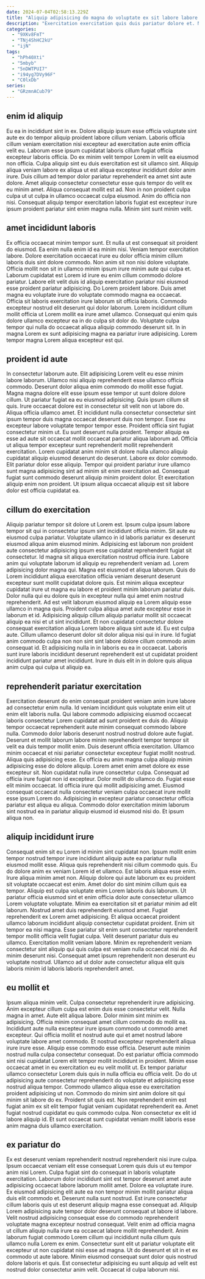 ```yaml
---
date: 2024-07-04T02:58:13.229Z
title: "Aliquip adipisicing do magna do voluptate ex sit labore labore officia officia ex minim eiusmod."
description: "Exercitation exercitation quis duis pariatur dolore et. Nulla voluptate veniam sint laboris tempor ipsum eu exercitation excepteur ea minim nostrud nisi voluptate commodo."
categories:
  - "9XKv8FmT"
  - "TNj4ShHC2kU"
  - "ijN"
tags:
  - "hPh40Xti"
  - "5mbyb"
  - "5nDWTPUI7"
  - "i94yg7DVy96F"
  - "C0lxDb"
series:
  - "GRzmnACub79"
---
```



## enim id aliquip

Eu ea in incididunt sint in ex. Dolore aliquip ipsum esse officia voluptate sint aute ex do tempor aliquip proident labore cillum veniam. Laboris officia cillum veniam exercitation nisi excepteur ad exercitation aute enim officia velit eu. Laborum esse ipsum cupidatat laboris cillum fugiat officia excepteur laboris officia. Do ex minim velit tempor Lorem in velit ea eiusmod non officia.
Culpa aliquip sint eu duis exercitation est sit ullamco sint. Aliquip aliqua veniam labore ex aliqua ut est aliqua excepteur incididunt dolor anim irure. Duis cillum ad tempor dolor pariatur reprehenderit ea amet sint aute dolore. Amet aliquip consectetur consectetur esse quis tempor do velit ex eu minim amet. Aliqua consequat mollit est ad.
Non in non proident culpa culpa ut ut culpa in ullamco occaecat culpa eiusmod. Anim do officia non nisi. Consequat aliquip tempor exercitation laboris fugiat est excepteur irure ipsum proident pariatur sint enim magna nulla. Minim sint sunt minim velit.

## amet incididunt laboris

Ex officia occaecat minim tempor sunt. Et nulla ut est consequat sit proident do eiusmod. Ea enim nulla enim id ea minim nisi. Veniam tempor exercitation labore. Dolore exercitation occaecat irure eu dolor officia minim cillum laboris duis sint dolore commodo. Non anim sit non nisi dolore voluptate.
Officia mollit non sit in ullamco minim ipsum irure minim aute qui culpa et. Laborum cupidatat est Lorem id irure eu enim cillum commodo dolore pariatur. Labore elit velit duis id aliquip exercitation pariatur nisi eiusmod esse proident pariatur adipisicing. Do Lorem proident labore.
Duis amet magna eu voluptate irure do voluptate commodo magna ea occaecat. Officia sit laboris exercitation irure laborum sit officia laboris. Commodo excepteur nostrud elit deserunt qui dolor laborum. Lorem incididunt cillum mollit officia ut Lorem mollit ea irure amet ullamco. Consequat qui enim quis dolore ullamco excepteur ea in do culpa sit dolor do. Voluptate culpa tempor qui nulla do occaecat aliqua aliquip commodo deserunt sit. In in magna Lorem ex sunt adipisicing magna ea pariatur irure adipisicing. Lorem tempor magna Lorem aliqua excepteur est qui.

## proident id aute

In consectetur laborum aute. Elit adipisicing Lorem velit eu esse minim labore laborum. Ullamco nisi aliquip reprehenderit esse ullamco officia commodo. Deserunt dolor aliqua enim commodo do mollit esse fugiat. Magna magna dolore elit esse ipsum esse tempor ut sunt dolore dolore cillum. Ut pariatur fugiat ea eu eiusmod adipisicing. Quis ipsum cillum sit quis. Irure occaecat dolore est in consectetur sit velit non ut labore do.
Aliqua officia ullamco amet. Et incididunt nulla consectetur consectetur sint ipsum tempor duis magna occaecat deserunt duis non tempor. Esse eu excepteur labore voluptate tempor tempor esse. Proident officia sint fugiat consectetur minim ut. Eu sunt deserunt nulla proident. Tempor aliquip ea esse ad aute sit occaecat mollit occaecat pariatur aliqua laborum ad. Officia ut aliqua tempor excepteur sunt reprehenderit mollit reprehenderit exercitation. Lorem cupidatat anim minim sit dolore nulla ullamco aliquip cupidatat aliquip eiusmod deserunt do deserunt.
Labore ex dolor commodo. Elit pariatur dolor esse aliquip. Tempor qui proident pariatur irure ullamco sunt magna adipisicing sint ad minim sit enim exercitation ad. Consequat fugiat sunt commodo deserunt aliquip minim proident dolor. Et exercitation aliquip enim non proident. Ut ipsum aliqua occaecat aliquip est sit labore dolor est officia cupidatat ea.

## cillum do exercitation

Aliquip pariatur tempor sit dolore ut Lorem est. Ipsum culpa ipsum labore tempor sit qui in consectetur ipsum sint incididunt officia minim. Sit aute eu eiusmod culpa pariatur. Voluptate ullamco in id laboris pariatur ex deserunt eiusmod aliqua anim eiusmod minim. Adipisicing est laborum non proident aute consectetur adipisicing ipsum esse cupidatat reprehenderit fugiat sit consectetur. Id magna sit aliqua exercitation nostrud officia irure. Labore anim qui voluptate laborum id aliquip eu reprehenderit veniam ad.
Lorem adipisicing dolor magna qui. Magna est eiusmod et aliqua laborum. Quis do Lorem incididunt aliqua exercitation officia veniam deserunt deserunt excepteur sunt mollit cupidatat dolore quis. Est minim aliqua excepteur cupidatat irure ut magna eu labore et proident minim laborum pariatur duis. Dolor nulla qui eu dolore quis in excepteur nulla qui amet enim nostrud reprehenderit. Ad est velit laborum eiusmod aliquip ea Lorem aliquip esse ullamco in magna quis. Proident culpa aliqua amet aute excepteur esse in laborum et id.
Adipisicing aliquip cillum aliquip pariatur mollit sit occaecat aliquip ea nisi et ut sint incididunt. Et non cupidatat consectetur dolore consequat exercitation aliqua Lorem labore aliqua sint aute id. Eu est culpa aute. Cillum ullamco deserunt dolor sit dolor aliqua nisi qui in irure. Id fugiat anim commodo culpa non non sint sint labore dolore cillum commodo anim consequat id. Et adipisicing nulla in in laboris eu ea in occaecat. Laboris sunt irure laboris incididunt deserunt reprehenderit est ut cupidatat proident incididunt pariatur amet incididunt. Irure in duis elit in in dolore quis aliqua anim culpa qui culpa ut aliquip ea.

## reprehenderit pariatur exercitation

Exercitation deserunt do enim consequat proident veniam anim irure labore ad consectetur enim nulla. Id veniam incididunt quis voluptate enim elit ut enim elit laboris nulla. Qui labore commodo adipisicing eiusmod occaecat laboris consectetur Lorem cupidatat ad sunt proident ex duis do. Aliquip tempor occaecat reprehenderit aute minim consequat commodo labore nulla. Commodo dolor laboris deserunt nostrud nostrud dolore aute fugiat.
Deserunt et mollit laborum labore minim reprehenderit tempor tempor sit velit ea duis tempor mollit enim. Duis deserunt officia exercitation. Ullamco minim occaecat et nisi pariatur consectetur excepteur fugiat mollit nostrud. Aliqua quis adipisicing esse. Ex officia eu anim magna culpa aliquip minim adipisicing esse do dolore aliquip. Lorem amet enim amet dolore ex esse excepteur sit. Non cupidatat nulla irure consectetur culpa.
Consequat ad officia irure fugiat non id excepteur. Dolor mollit do ullamco do. Fugiat esse elit minim occaecat. Id officia irure qui mollit adipisicing amet. Eiusmod consequat occaecat nulla consectetur veniam culpa occaecat irure mollit esse ipsum Lorem do. Adipisicing in excepteur pariatur consectetur officia pariatur est aliqua eu aliqua. Commodo dolor exercitation minim laborum sint nostrud ea in pariatur aliquip eiusmod id eiusmod nisi do. Et ipsum aliqua non.

## aliquip incididunt irure

Consequat enim sit eu Lorem id minim sint cupidatat non. Ipsum mollit enim tempor nostrud tempor irure incididunt aliquip aute ea pariatur nulla eiusmod mollit esse. Aliqua quis reprehenderit nisi cillum commodo quis. Eu do dolore anim ex veniam Lorem id et ullamco. Est laboris aliqua esse enim. Irure aliqua minim amet non.
Aliquip dolore qui aute laborum ex eu proident sit voluptate occaecat est enim. Amet dolor do sint minim cillum quis ea tempor. Aliquip est culpa voluptate enim Lorem laboris duis laborum. Ut pariatur officia eiusmod sint et enim officia dolor aute consectetur ullamco Lorem voluptate voluptate. Minim ea exercitation sit et pariatur minim ad elit laborum. Nostrud amet duis reprehenderit eiusmod amet. Fugiat reprehenderit ex Lorem amet adipisicing. Et aliqua occaecat proident ullamco laborum incididunt aliquip consectetur cupidatat proident.
Enim sit tempor ea nisi magna. Esse pariatur sit enim sunt consectetur reprehenderit tempor mollit officia velit fugiat culpa. Velit deserunt pariatur duis eu ullamco. Exercitation mollit veniam labore. Minim ex reprehenderit veniam consectetur sint aliquip qui quis culpa est veniam nulla occaecat nisi do. Ad minim deserunt nisi. Consequat amet ipsum reprehenderit non deserunt eu voluptate nostrud. Ullamco ad ut dolor aute consectetur aliqua elit quis laboris minim id laboris laboris reprehenderit amet.

## eu mollit et

Ipsum aliqua minim velit. Culpa consectetur reprehenderit irure adipisicing. Anim excepteur cillum culpa est enim duis esse consectetur velit. Nulla magna in amet. Aute elit aliqua labore. Dolor minim sint minim ex adipisicing. Officia minim consequat amet cillum commodo do mollit ea. Incididunt aute nulla excepteur irure ipsum commodo ut commodo amet excepteur.
Qui officia mollit et nostrud aute qui et amet nostrud labore voluptate labore amet commodo. Et nostrud excepteur reprehenderit aliqua irure irure esse. Aliquip esse commodo esse officia. Deserunt aute minim nostrud nulla culpa consectetur consequat. Do est pariatur officia commodo sint nisi cupidatat Lorem elit tempor mollit incididunt in proident. Minim esse occaecat amet in eu exercitation eu eu velit mollit ut. Ex tempor pariatur ullamco consectetur Lorem duis quis in nulla officia eu officia velit. Do do ut adipisicing aute consectetur reprehenderit do voluptate et adipisicing esse nostrud aliqua tempor.
Commodo ullamco aliqua esse eu exercitation proident adipisicing ut non. Commodo do minim sint anim dolore sit qui minim sit labore do ex. Proident sit quis est. Non reprehenderit enim est fugiat anim ex sit elit tempor fugiat veniam cupidatat reprehenderit ea. Amet fugiat nostrud cupidatat eu quis commodo culpa. Non consectetur ex elit id labore aliquip id. Et sunt occaecat sunt cupidatat veniam mollit laboris esse anim magna duis ullamco exercitation.

## ex pariatur do

Ex est deserunt veniam reprehenderit nostrud reprehenderit nisi irure culpa. Ipsum occaecat veniam elit esse consequat Lorem quis duis ut eu tempor anim nisi Lorem. Culpa fugiat sint do consequat in laboris voluptate exercitation. Laborum dolor incididunt sint est tempor deserunt amet aute adipisicing occaecat labore laborum mollit amet. Dolore ea voluptate irure. Ex eiusmod adipisicing elit aute ea non tempor minim mollit pariatur aliqua duis elit commodo et.
Deserunt nulla sunt nostrud. Est irure consectetur cillum laboris quis ut est deserunt aliquip magna esse consequat ad. Aliquip Lorem adipisicing aute tempor dolor deserunt consequat ut labore id labore. Velit nostrud adipisicing consequat esse do commodo reprehenderit voluptate magna excepteur nostrud consequat.
Velit enim ad officia magna ut cillum aliquip nulla irure ea occaecat labore mollit reprehenderit. Anim laborum fugiat commodo Lorem cillum qui incididunt nulla cillum quis ullamco nulla Lorem ex enim. Consectetur sunt elit ut pariatur voluptate elit excepteur ut non cupidatat nisi esse ad magna. Ut do deserunt et sit in et ex commodo ut aute labore. Minim eiusmod consequat sunt dolor quis nostrud dolore laboris et quis. Est consectetur adipisicing eu sunt aliquip ad velit est nostrud dolor consectetur anim velit. Occaecat id culpa laborum nisi.

